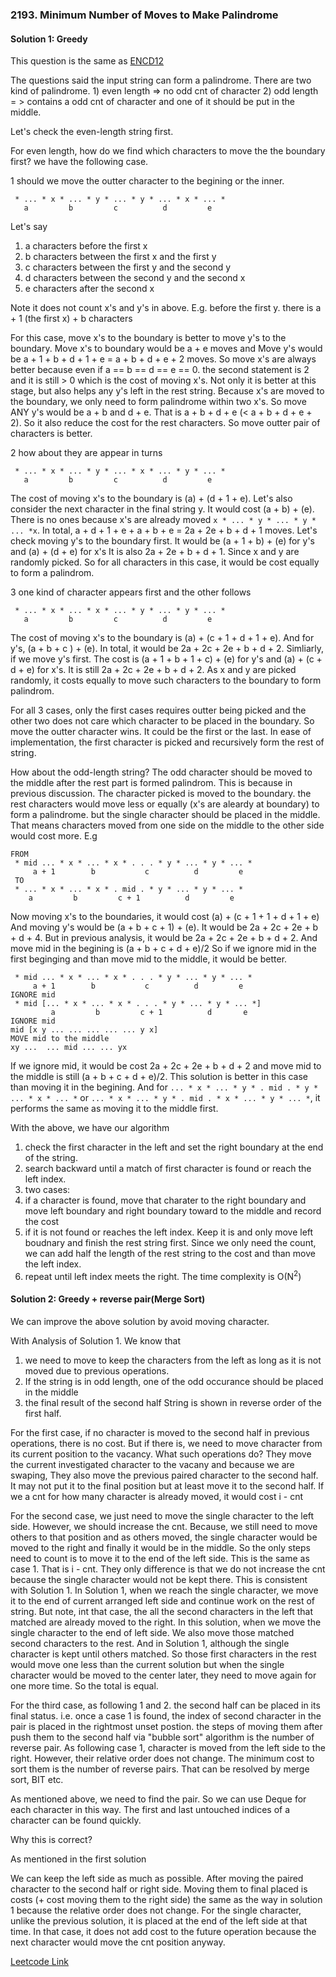 ### 2193. Minimum Number of Moves to Make Palindrome

#### Solution 1: Greedy

This question is the same as [ENCD12](https://www.codechef.com/problems/ENCD12)

The questions said the input string can form a palindrome. There are two kind of palindrome. 1) even length => no odd cnt of character 2) odd length = > contains a odd cnt of character and one of it should be put in the middle.

Let's check the even-length string first.

For even length, how do we find which characters to move the the boundary first? we have the following case.

1 should we move the outter character to the begining or the inner.  
```
 * ... * x * ... * y * ... * y * ... * x * ... *
   a         b         c          d         e 
```
Let's say
1. a characters before the first x
2. b characters between the first x and the first y
3. c characters between the first y and the second y
4. d characters between the second y and the second x
5. e characters after the second x

Note it does not count x's and y's in above. E.g. before the first y. there is a + 1 (the first x) + b characters

For this case, move x's to the boundary is better to move y's to the boundary. Move x's to boundary would be  a + e moves and Move y's would be a + 1 + b + d + 1 + e = a + b + d + e + 2 moves. So move x's are always better because even if a == b == d == e == 0. the second statement is 2 and it is still > 0 which is the cost of moving x's. Not only it is better at this stage, but also helps any y's left in the rest string. Because x's are moved to the boundary, we only need to form palindrome within two x's. So move ANY y's would be a + b and d + e. That is a + b + d + e (< a + b + d + e + 2). So it also reduce the cost for the rest characters. So move outter pair of characters is better.

2 how about they are appear in turns
```
 * ... * x * ... * y * ... * x * ... * y * ... *
   a         b         c          d         e 
```

The cost of moving x's to the boundary is (a) + (d + 1 + e). Let's also consider the next character in the final string y. It would cost (a + b) + (e). There is no ones because x's are already moved `x * ... * y * ... * y * ... *x`.   In total, a + d + 1 + e + a + b + e = 2a + 2e + b + d + 1 moves.
Let's check moving y's to the boundary first. It would be (a + 1 + b) + (e) for y's and (a) + (d + e) for x's It is also 2a + 2e + b + d + 1. Since x and y are randomly picked. So for all characters in this case, it would be cost equally to form a palindrom.

3 one kind of character appears first and the other follows
```
 * ... * x * ... * x * ... * y * ... * y * ... *
   a         b         c          d         e 
```
The cost of moving x's to the boundary is (a) + (c + 1 + d + 1 + e). And for y's, (a + b + c ) + (e). In total, it would be 2a + 2c + 2e + b + d + 2. Simliarly, if we move y's first. The cost is (a + 1 + b + 1 + c) + (e) for y's and (a) + (c + d + e) for x's. It is still 2a + 2c + 2e + b + d + 2.  As x and y are picked randomly, it costs equally to move such characters to the boundary to form palindrom.

For all 3 cases, only the first cases requires outter being picked and the other two does not care which character to be placed in the boundary. So move the outter character wins. It could be the first or the last. In ease of implementation, the first character is picked and recursively form the rest of string.

How about the odd-length string?
The odd character should be moved to the middle after the rest part is formed palindrom. This is because in previous discussion. The character picked is moved to the boundary. the rest characters would move less or equally (x's are aleardy at boundary) to form a palindrome. but the single character should be placed in the middle. That means characters moved from one side on the middle to the other side would cost more. E.g

```
FROM
 * mid ... * x * ... * x * . . . * y * ... * y * ... *
     a + 1        b           c          d         e 
 TO    
 * ... * x * ... * x * . mid . * y * ... * y * ... *
    a         b         c + 1          d         e 
```

Now moving x's to the boundaries, it would cost (a) +  (c + 1 + 1 + d + 1 + e) And moving y's would be (a + b + c + 1) + (e). It would be 2a + 2c + 2e + b + d + 4. But in previous analysis, it would be 2a + 2c + 2e + b + d + 2. And move mid in the begining is (a + b + c + d + e)/2
So if we ignore mid in the first beginging and than move mid to the middle, it would be better.

```
 * mid ... * x * ... * x * . . . * y * ... * y * ... *
     a + 1        b           c          d         e 
IGNORE mid   
 * mid [... * x * ... * x * . . . * y * ... * y * ... *]
         a         b         c + 1          d       e 
IGNORE mid   
mid [x y ... ... ... ... ... y x]
MOVE mid to the middle
xy ...  ... mid ... ... yx
```
If we ignore mid, it would be cost 2a + 2c + 2e + b + d + 2 and move mid to the middle is still (a + b + c + d + e)/2. This solution is better in this case than moving it in the begining. And for `... * x * ... * y * . mid . * y * ... * x * ... *` or `... * x * ... * y * . mid . * x * ... * y * ... *`, it performs the same as moving it to the middle first.

With the above, we have our algorithm
1. check the first character in the left and set the right boundary at the end of the string.
2. search backward until a match of first character is found or reach the left index.
3. two cases:
  1. if a character is found, move that charater to the right boundary and move left boundary and right boundary toward to the middle and record the cost
  2. if it is not found or reaches the left index. Keep it is and only move left boudnary and finish the rest string first. Since we only need the count, we can add half the length of the rest string to the cost and than move the left index. 
4. repeat until left index meets the right.
The time complexity is O(N<sup>2</sup>)

#### Solution 2: Greedy + reverse pair(Merge Sort)

We can improve the above solution by avoid moving character.

With Analysis of Solution 1. We know that 
1. we need to move to keep the characters from the left as long as it is not moved due to previous operations.
2. If the string is in odd length, one of the odd occurance should be placed in the middle
3. the final result of the second half String is shown in reverse order of the first half.

For the first case, if no character is moved to the second half in previous operations, there is no cost. But if there is, we need to move character from its current position to the vacancy. What such operations do? They move the current investigated character to the vacany and because we are swaping, They also move the previous paired character to the second half. It may not put it to the final position but at least move it to the second half. If we a cnt for how many character is already moved, it would cost i - cnt

For the second case, we just need to move the single character to the left side. However, we should increase the cnt. Because, we still need to move others to that position and as others moved, the single character would be moved to the right and finally it would be in the middle. So the only steps need to count is to move it to the end of the left side. This is the same as case 1. That is i - cnt. They only difference is that we do not increase the cnt because the single character would not be kept there. This is consistent with Solution 1. In Solution 1, when we reach the single character, we move it to the end of current arranged left side and continue work on the rest of string. But note, int that case, the all the second characters in the left that matched are already moved to the right. In this solution, when we move the single character to the end of left side. We also move those matched second characters to the rest. And in Solution 1, although the single character is kept until others matched. 
So those first characters in the rest would move one less than the current solution but when the single character would be moved to the center later, they need to move again for one more time. So the total is equal.

For the third case, as following 1 and 2. the second half can be placed in its final status. i.e. once a case 1 is found, the index of second character in the pair is placed in the rightmost unset postion. the steps of moving them after push them to the second half via "bubble sort" algorithm is the number of reverse pair. As following case 1, character is moved from the left side to the right. However, their relative order does not change. The minimum cost to sort them is the number of reverse pairs. That can be resolved by merge sort, BIT etc.

As mentioned above, we need to find the pair. So we can use Deque for each character in this way. The first and last untouched indices of a character can be found quickly.

Why this is correct?

As mentioned in the first solution

We can keep the left side as much as possible. After moving the paired character to the second half or right side. Moving them to final placed is costs (+ cost moving them to the right side) the same as the way in solution 1 because the relative order does not change. For the single character, unlike the previous solution, it is placed at the end of the left side at that time. In that case, it does not add cost to the future operation because the next character would move the cnt position anyway.

[Leetcode Link](https://leetcode.com/problems/minimum-number-of-moves-to-make-palindrome/)